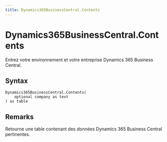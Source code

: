 ```yaml
---
title: Dynamics365BusinessCentral.Contents
---
```


# Dynamics365BusinessCentral.Contents


Entrez votre environnement et votre entreprise Dynamics 365 Business Central.


## Syntax

```powerquery
Dynamics365BusinessCentral.Contents(
    optional company as text
) as table
```


## Remarks

Retourne une table contenant des données Dynamics 365 Business Central pertinentes. 


